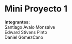 # Mini Proyecto 1

**Integrantes:**
<br>Santiago Avalo Monsalve
<br>Edward Stivens Pinto
<br>Daniel GómezCano
